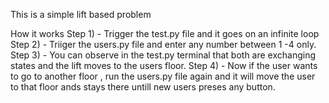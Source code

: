 This is a simple lift based problem

How it works 
Step 1) - Trigger the test.py file and it goes on an infinite loop
Step 2) - Triiger the users.py file and enter any number between 1 -4 only.
Step 3) - You can observe in the test.py terminal that both are exchanging states and the lift moves to the users floor.
Step 4) - Now if the user wants to go to another floor , run the users.py file again and it will move the user to that floor ands stays there untill new users preses any button.
